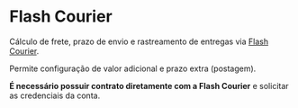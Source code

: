 # Flash Courier

Cálculo de frete, prazo de envio e rastreamento de entregas via [Flash Courier](https://www.flashcourier.com.br/).

Permite configuração de valor adicional e prazo extra (postagem).

**É necessário possuir contrato diretamente com a Flash Courier** e solicitar as credenciais da conta.
